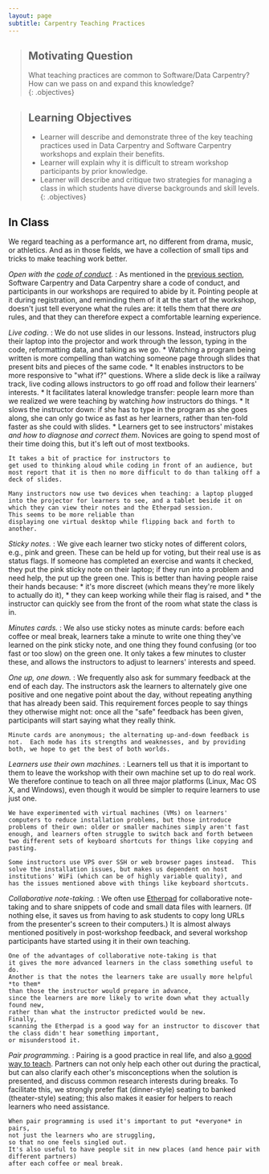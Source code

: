 ```yaml
---
layout: page
subtitle: Carpentry Teaching Practices
---
```

> ## Motivating Question
> What teaching practices are common to Software/Data Carpentry?  
> How can we pass on and expand this knowledge?  
{: .objectives}

> ## Learning Objectives
>
> *   Learner will describe and demonstrate three of the key teaching practices
>     used in Data Carpentry and Software Carpentry workshops
>     and explain their benefits.
> *   Learner will explain why it is difficult to stream workshop participants by prior knowledge.
> *   Learner will describe and critique
>     two strategies for managing a class in which students have diverse backgrounds and skill levels.
{: .objectives}

## In Class

We regard teaching as a performance art,
no different from drama, music, or athletics.
And as in those fields,
we have a collection of small tips and tricks to make teaching work better.

*Open with the [code of conduct](http://software-carpentry.org/conduct.html).*
:   As mentioned in the [previous section](07-motivation.html),
    Software Carpentry and Data Carpentry share a code of conduct,
    and participants in our workshops are required to abide by it.
    Pointing people at it during registration,
    and reminding them of it at the start of the workshop,
    doesn't just tell everyone what the rules are:
    it tells them that there *are* rules,
    and that they can therefore expect a comfortable learning experience.

*Live coding.*
:   We do not use slides in our lessons.
    Instead, instructors plug their laptop into the projector
    and work through the lesson,
    typing in the code,
    reformatting data,
    and talking as we go.
    *   Watching a program being written is more compelling than
        watching someone page through slides that present bits and pieces of the same code.
    *   It enables instructors to be more responsive to "what if?" questions.
        Where a slide deck is like a railway track,
        live coding allows instructors to go off road and follow their learners' interests.
    *   It facilitates lateral knowledge transfer:
        people learn more than we realized we were teaching by watching *how* instructors do things.
    *   It slows the instructor down:
        if she has to type in the program as she goes along,
        she can only go twice as fast as her learners,
        rather than ten-fold faster as she could with slides.
    *   Learners get to see instructors' mistakes *and how to diagnose and correct them*.
        Novices are going to spend most of their time doing this,
        but it's left out of most textbooks.

    It takes a bit of practice for instructors to
    get used to thinking aloud while coding in front of an audience, but
    most report that it is then no more difficult to do than talking off a
    deck of slides.

    Many instructors now use two devices when teaching: a laptop plugged
    into the projector for learners to see, and a tablet beside it on
    which they can view their notes and the Etherpad session.
    This seems to be more reliable than
    displaying one virtual desktop while flipping back and forth to
    another.

*Sticky notes.*
:   We give each learner two sticky notes of different colors,
    e.g., pink and green.
    These can be held up for voting,
    but their real use is as status flags.
    If someone has completed an exercise and wants it checked,
    they put the pink sticky note on their laptop;
    if they run into a problem and need help,
    the put up the green one.
    This is better than having people raise their hands because:
    *   it's more discreet (which means they're more likely to actually do it),
    *   they can keep working while their flag is raised, and
    *   the instructor can quickly see from the front of the room
        what state the class is in.

*Minutes cards.*
:   We also use sticky notes as minute cards: before each coffee or
    meal break, learners take a minute to write one thing they've
    learned on the pink sticky note, and one thing they found
    confusing (or too fast or too slow) on the green one. It only
    takes a few minutes to cluster these, and allows the instructors
    to adjust to learners' interests and speed.

*One up, one down.*
:   We frequently also ask for summary feedback at the end of each day.
    The instructors ask the learners to alternately give one positive and
    one negative point about the day, without repeating anything that has
    already been said.  This requirement forces people to say things they
    otherwise might not: once all the "safe" feedback has been given,
    participants will start saying what they really think.

    Minute cards are anonymous; the alternating up-and-down feedback is
    not.  Each mode has its strengths and weaknesses, and by providing
    both, we hope to get the best of both worlds.

*Learners use their own machines.*
:   Learners tell us that it is important to them to leave the workshop
    with their own machine set up to do real work.  We therefore continue
    to teach on all three major platforms (Linux, Mac OS X, and Windows),
    even though it would be simpler to require learners to use just one.

    We have experimented with virtual machines (VMs) on learners'
    computers to reduce installation problems, but those introduce
    problems of their own: older or smaller machines simply aren't fast
    enough, and learners often struggle to switch back and forth between
    two different sets of keyboard shortcuts for things like copying and
    pasting.

    Some instructors use VPS over SSH or web browser pages instead.  This
    solve the installation issues, but makes us dependent on host
    institutions' WiFi (which can be of highly variable quality), and
    has the issues mentioned above with things like keyboard shortcuts.

*Collaborative note-taking.*
:   We often use [Etherpad](http://etherpad.org) for collaborative
    note-taking and to share snippets of code and small data files with
    learners. (If nothing else, it saves us from having to ask students to
    copy long URLs from the presenter's screen to their computers.) It is
    almost always mentioned positively in post-workshop feedback, and
    several workshop participants have started using it in their own
    teaching.

    One of the advantages of collaborative note-taking is that
    it gives the more advanced learners in the class something useful to do.
    Another is that the notes the learners take are usually more helpful *to them*
    than those the instructor would prepare in advance,
    since the learners are more likely to write down what they actually found new,
    rather than what the instructor predicted would be new.
    Finally,
    scanning the Etherpad is a good way for an instructor to discover that
    the class didn't hear something important,
    or misunderstood it.

*Pair programming.*
:   Pairing is a good practice in real life, and also
    [a good way to teach](papers/porter-what-works-2013.pdf).
    Partners can not only help each other out during the practical,
    but can also clarify each other's misconceptions when the solution is
    presented, and discuss common research interests during breaks. To
    facilitate this, we strongly prefer flat (dinner-style) seating to
    banked (theater-style) seating; this also makes it easier for helpers
    to reach learners who need assistance.

    When pair programming is used it's important to put *everyone* in pairs,
    not just the learners who are struggling,
    so that no one feels singled out.
    It's also useful to have people sit in new places (and hence pair with different partners)
    after each coffee or meal break.
